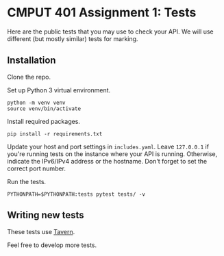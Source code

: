 # CMPUT 401 Assignment 1: Tests

Here are the public tests that you may use to check your API. We will use different (but mostly similar) tests for marking.

## Installation

Clone the repo.

Set up Python 3 virtual environment.

```
python -m venv venv
source venv/bin/activate
```

Install required packages.

```
pip install -r requirements.txt
```

Update your host and port settings in `includes.yaml`. Leave `127.0.0.1` if you're running tests on the instance where your API is running. Otherwise, indicate the IPv6/IPv4 address or the hostname. Don't forget to set the correct port number.

Run the tests.

```
PYTHONPATH=$PYTHONPATH:tests pytest tests/ -v
```

## Writing new tests

These tests use [Tavern](https://tavern.readthedocs.io/en/latest/index.html).

Feel free to develop more tests.